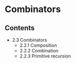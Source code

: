 # Combinators

## Contents

- 2.3 Combinators
  - 2.2.1 Composition
  - 2.2.2 Combination
  - 2.2.3 Primitive recursion
